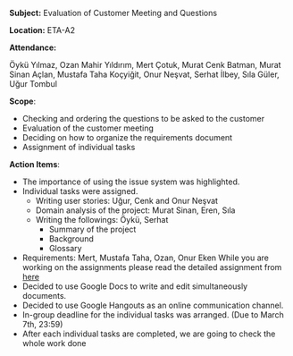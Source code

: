 **Subject:** Evaluation of Customer Meeting and Questions

**Location:** ETA-A2

**Attendance:**

Öykü Yılmaz, Ozan Mahir Yıldırım, Mert Çotuk, Murat Cenk Batman, Murat Sinan Açlan, Mustafa Taha Koçyiğit, Onur Neşvat, Serhat İlbey, Sıla Güler, Uğur Tombul

**Scope**:

  * Checking and ordering the questions to be asked to the customer
  * Evaluation of the customer meeting
  * Deciding on how to organize the requirements document
  * Assignment of individual tasks

**Action Items**:

  * The importance of using the issue system was highlighted.
  * Individual tasks were assigned.
    * Writing user stories: Uğur, Cenk and Onur Neşvat
    * Domain analysis of the project: Murat Sinan, Eren, Sıla
    * Writing the followings: Öykü, Serhat
      * Summary of the project
      * Background
      * Glossary
  * Requirements: Mert, Mustafa Taha, Ozan, Onur Eken
While you are working on the assignments please read the detailed assignment from [here](https://piazza.com/class/i5pbxkrwyq0741?cid=66)
  * Decided to use Google Docs to write and edit simultaneously documents.
  * Decided to use Google Hangouts as an online communication channel.
  * In-group deadline for the individual tasks was arranged. (Due to March 7th, 23:59)
  * After each individual tasks are completed, we are going to check the whole work done
